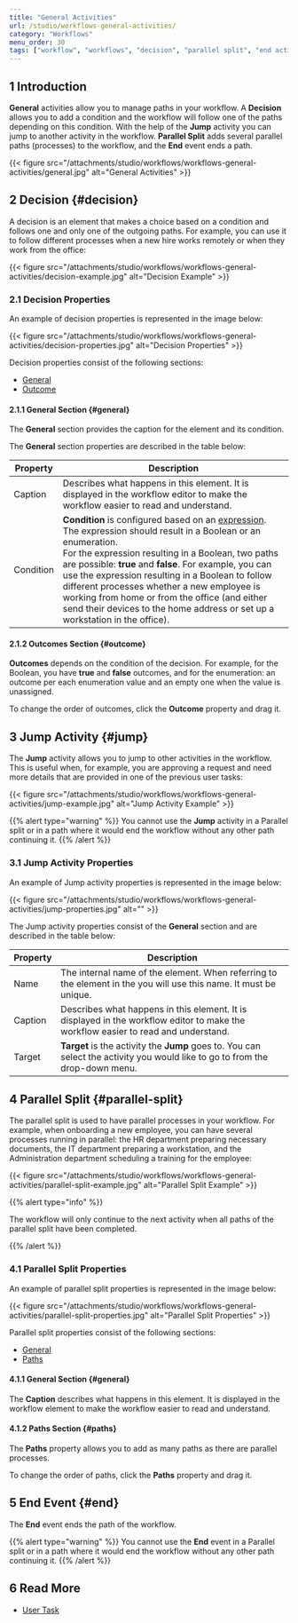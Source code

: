 ```yaml
---
title: "General Activities"
url: /studio/workflows-general-activities/
category: "Workflows"
menu_order: 30
tags: ["workflow", "workflows", "decision", "parallel split", "end activity"]
---
```


## 1 Introduction

**General** activities allow you to manage paths in your workflow. A **Decision** allows you to add a condition and the workflow will follow one of the paths depending on this condition. With the help of the **Jump** activity you can jump to another activity in the workflow. **Parallel Split** adds several parallel paths (processes) to the workflow, and the **End** event ends a path. 

{{< figure src="/attachments/studio/workflows/workflows-general-activities/general.jpg" alt="General Activities" >}}

## 2 Decision {#decision}

A decision is an element that makes a choice based on a condition and follows one and only one of the outgoing paths. For example, you can use it to follow different processes when a new hire works remotely or when they work from the office:

{{< figure src="/attachments/studio/workflows/workflows-general-activities/decision-example.jpg" alt="Decision Example" >}}

### 2.1 Decision Properties

An example of decision properties is represented in the image below:

{{< figure src="/attachments/studio/workflows/workflows-general-activities/decision-properties.jpg" alt="Decision Properties" >}}

Decision properties consist of the following sections:

* [General](#general)
* [Outcome](#outcome)

#### 2.1.1 General Section {#general}

The **General** section provides the caption for the element and its condition.

The **General** section properties are described in the table below:

| Property  | Description                                                  |
| --------- | ------------------------------------------------------------ |
| Caption   | Describes what happens in this element. It is displayed in the workflow editor to make the workflow easier to read and understand. |
| Condition | **Condition** is configured based on an [expression](/refguide/expressions/). The expression should result in a Boolean or an enumeration.<br />For the expression resulting in a Boolean, two paths are possible: **true** and **false**. For example, you can use the expression resulting in a Boolean to follow different processes whether a new employee is working from home or from the office (and either send their devices to the home address or set up a workstation in the office).<br /> |

#### 2.1.2 Outcomes Section {#outcome}

**Outcomes** depends on the condition of the decision. For example, for the Boolean, you have **true** and **false** outcomes, and for the enumeration: an outcome per each enumeration value and an empty one when the value is unassigned.  

To change the order of outcomes, click the **Outcome** property and drag it. 

## 3 Jump Activity {#jump}

The **Jump** activity allows you to jump to other activities in the workflow. This is useful when, for example, you are approving a request and need more details that are provided in one of the previous user tasks:

{{< figure src="/attachments/studio/workflows/workflows-general-activities/jump-example.jpg" alt="Jump Activity Example" >}}

{{% alert type="warning" %}}
You cannot use the **Jump** activity in a Parallel split or in a path where it would end the workflow without any other path continuing it. 
{{% /alert %}}

### 3.1 Jump Activity Properties

An example of Jump activity properties is represented in the image below:

{{< figure src="/attachments/studio/workflows/workflows-general-activities/jump-properties.jpg" alt="" >}}

The Jump activity properties consist of the **General** section and are described in the table below:

| Property | Description                                                  |
| -------- | ------------------------------------------------------------ |
| Name     | The internal name of the element. When referring to the element in the  you will use this name. It must be unique. |
| Caption  | Describes what happens in this element. It is displayed in the workflow editor to make the workflow easier to read and understand. |
| Target   | **Target** is the activity the **Jump** goes to. You can select the activity you would like to go to from the drop-down menu. |

## 4 Parallel Split {#parallel-split}

The parallel split is used to have parallel processes in your workflow. For example, when onboarding a new employee, you can have several processes running in parallel: the HR department preparing necessary documents, the IT department preparing a workstation, and the Administration department scheduling a training for the employee:

{{< figure src="/attachments/studio/workflows/workflows-general-activities/parallel-split-example.jpg" alt="Parallel Split Example" >}}

{{% alert type="info" %}}

The workflow will only continue to the next activity when all paths of the parallel split have been completed.

{{% /alert %}}

### 4.1 Parallel Split Properties

An example of parallel split properties is represented in the image below:

{{< figure src="/attachments/studio/workflows/workflows-general-activities/parallel-split-properties.jpg" alt="Parallel Split Properties" >}}

Parallel split properties consist of the following sections:

* [General](#general)
* [Paths](#paths)

#### 4.1.1 General Section {#general}

The **Caption** describes what happens in this element. It is displayed in the workflow element to make the workflow easier to read and understand.

#### 4.1.2 Paths Section {#paths}

The **Paths** property allows you to add as many paths as there are parallel processes. 

To change the order of paths, click the **Paths** property and drag it.

## 5 End Event {#end}

The **End** event ends the path of the workflow. 

{{% alert type="warning" %}}
You cannot use the **End** event in a Parallel split or in a path where it would end the workflow without any other path continuing it. 
{{% /alert %}}

## 6 Read More

* [User Task](/studio/workflows-user-task/)